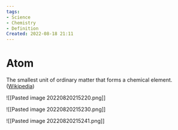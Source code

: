 ```yaml
---
tags:
- Science
- Chemistry
- Definition
Created: 2022-08-18 21:11  
---
```

# Atom 
The smallest unit of ordinary matter that forms a chemical element. ([Wikipedia](https://en.wikipedia.org/wiki/Atom))

![[Pasted image 20220820215220.png]]


![[Pasted image 20220820215230.png]]

![[Pasted image 20220820215241.png]]